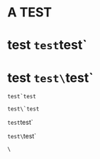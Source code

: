 # A TEST

# test `test`test`

# test `test\`test`

```
test`test
```

```
test\`test
```

`test`test`

`test\`test`

`\`
